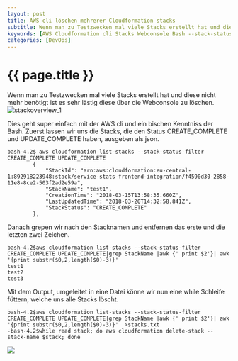 ```yaml
---
layout: post
title: AWS cli löschen mehrerer Cloudformation stacks
subtitle: Wenn man zu Testzwecken mal viele Stacks erstellt hat und diese nicht mehr benötigt ist es sehr lästig diese über die Webconsole zu löschen.
keywords: [AWS Cloudformation cli Stacks Webconsole Bash --stack-status-filter CREATE_COMPLETE UPDATE_COMPLETE StackName StackStatus list-stacks]
categories: [DevOps]
---
```

# {{ page.title }}

Wenn man zu Testzwecken mal viele Stacks erstellt hat und diese nicht mehr benötigt ist es sehr lästig diese über die Webconsole zu löschen. ![stackoverview_1](../../img/stackoverview_1.png)

Dies geht super einfach mit der AWS cli und ein bischen Kenntniss der Bash. Zuerst lassen wir uns die Stacks, die den Status CREATE_COMPLETE und UPDATE_COMPLETE haben, ausgeben als json.

```
bash-4.2$ aws cloudformation list-stacks --stack-status-filter CREATE_COMPLETE UPDATE_COMPLETE
        {
            "StackId": "arn:aws:cloudformation:eu-central-1:892918223948:stack/service-stats-frontend-integration/f4590d30-2858-11e8-8ce2-503f2ad2e59a",
            "StackName": "test1",
            "CreationTime": "2018-03-15T13:58:35.660Z",
            "LastUpdatedTime": "2018-03-20T14:32:58.841Z",
            "StackStatus": "CREATE_COMPLETE"
        },
```

Danach grepen wir nach den Stacknamen und entfernen das erste und die letzten zwei Zeichen.

```
bash-4.2$aws cloudformation list-stacks --stack-status-filter CREATE_COMPLETE UPDATE_COMPLETE|grep StackName |awk {' print $2'}| awk '{print substr($0,2,length($0)-3)}'
test1
test2
test3
```

Mit dem Output, umgeleitet in eine Datei könne wir nun eine while Schleife füttern, welche uns alle Stacks löscht.

```
bash-4.2$aws cloudformation list-stacks --stack-status-filter CREATE_COMPLETE UPDATE_COMPLETE|grep StackName |awk {' print $2'}| awk '{print substr($0,2,length($0)-3)}'  >stacks.txt
-bash-4.2$while read stack; do aws cloudformation delete-stack --stack-name $stack; done
```

![](../../img/stackoverview_2.png)
